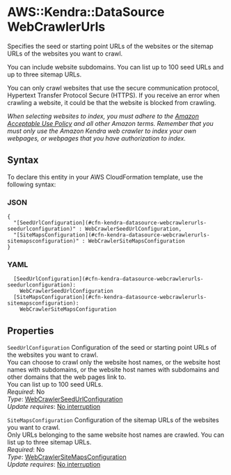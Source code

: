 # AWS::Kendra::DataSource WebCrawlerUrls<a name="aws-properties-kendra-datasource-webcrawlerurls"></a>

Specifies the seed or starting point URLs of the websites or the sitemap URLs of the websites you want to crawl\.

You can include website subdomains\. You can list up to 100 seed URLs and up to three sitemap URLs\.

You can only crawl websites that use the secure communication protocol, Hypertext Transfer Protocol Secure \(HTTPS\)\. If you receive an error when crawling a website, it could be that the website is blocked from crawling\.

_When selecting websites to index, you must adhere to the [Amazon Acceptable Use Policy](http://aws.amazon.com/aup/) and all other Amazon terms\. Remember that you must only use the Amazon Kendra web crawler to index your own webpages, or webpages that you have authorization to index\._

## Syntax<a name="aws-properties-kendra-datasource-webcrawlerurls-syntax"></a>

To declare this entity in your AWS CloudFormation template, use the following syntax:

### JSON<a name="aws-properties-kendra-datasource-webcrawlerurls-syntax.json"></a>

```
{
  "[SeedUrlConfiguration](#cfn-kendra-datasource-webcrawlerurls-seedurlconfiguration)" : WebCrawlerSeedUrlConfiguration,
  "[SiteMapsConfiguration](#cfn-kendra-datasource-webcrawlerurls-sitemapsconfiguration)" : WebCrawlerSiteMapsConfiguration
}
```

### YAML<a name="aws-properties-kendra-datasource-webcrawlerurls-syntax.yaml"></a>

```
  [SeedUrlConfiguration](#cfn-kendra-datasource-webcrawlerurls-seedurlconfiguration):
    WebCrawlerSeedUrlConfiguration
  [SiteMapsConfiguration](#cfn-kendra-datasource-webcrawlerurls-sitemapsconfiguration):
    WebCrawlerSiteMapsConfiguration
```

## Properties<a name="aws-properties-kendra-datasource-webcrawlerurls-properties"></a>

`SeedUrlConfiguration` <a name="cfn-kendra-datasource-webcrawlerurls-seedurlconfiguration"></a>
Configuration of the seed or starting point URLs of the websites you want to crawl\.  
You can choose to crawl only the website host names, or the website host names with subdomains, or the website host names with subdomains and other domains that the web pages link to\.  
You can list up to 100 seed URLs\.  
_Required_: No  
_Type_: [WebCrawlerSeedUrlConfiguration](aws-properties-kendra-datasource-webcrawlerseedurlconfiguration.md)  
_Update requires_: [No interruption](https://docs.aws.amazon.com/AWSCloudFormation/latest/UserGuide/using-cfn-updating-stacks-update-behaviors.html#update-no-interrupt)

`SiteMapsConfiguration` <a name="cfn-kendra-datasource-webcrawlerurls-sitemapsconfiguration"></a>
Configuration of the sitemap URLs of the websites you want to crawl\.  
Only URLs belonging to the same website host names are crawled\. You can list up to three sitemap URLs\.  
_Required_: No  
_Type_: [WebCrawlerSiteMapsConfiguration](aws-properties-kendra-datasource-webcrawlersitemapsconfiguration.md)  
_Update requires_: [No interruption](https://docs.aws.amazon.com/AWSCloudFormation/latest/UserGuide/using-cfn-updating-stacks-update-behaviors.html#update-no-interrupt)
